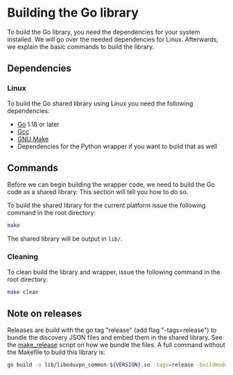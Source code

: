 # Building the Go library
To build the Go library, you need the dependencies for your system installed. We will go over the needed dependencies for Linux. Afterwards, we explain the basic commands to build the library.

## Dependencies
### Linux
To build the Go shared library using Linux you need the following dependencies:

- [Go](https://go.dev/doc/install) 1.18 or later
- [Gcc](https://gcc.gnu.org/)
- [GNU Make](https://www.gnu.org/software/make/)
- Dependencies for the Python wrapper if you want to build that as well

## Commands
Before we can begin building the wrapper code, we need to build the Go code as a shared library. This section will tell you how to do so.

To build the shared library for the current platform issue the following command in the root directory:

```bash
make
```

The shared library will be output in `lib/`.

### Cleaning
To clean build the library and wrapper, issue the following command in the root directory:

```bash
make clean
```

## Note on releases
Releases are build with the go tag "release" (add flag "-tags=release") to bundle the discovery JSON files and embed them in the shared library. See the [make_release](https://codeberg.org/eduVPN/eduvpn-common/src/branch/main/make_release.sh) script on how we bundle the files. A full command without the Makefile to build this library is:

```bash
go build -o lib/libeduvpn_common-${VERSION}.so -tags=release -buildmode=c-shared ./exports
```
